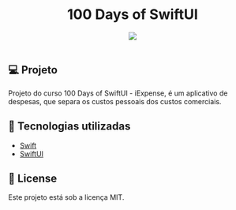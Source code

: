 <h1 align="center">
100 Days of SwiftUI
</h1>

<div align="center">
       <img src="./gif/iExpense.gif"/>
</div>

</br>

## 💻 Projeto

Projeto do curso 100 Days of SwiftUI - iExpense, é um aplicativo
de despesas, que separa os custos pessoais dos custos comerciais.

## 🚀 Tecnologias utilizadas

- [Swift](https://developer.apple.com/swift/)
- [SwiftUI](https://developer.apple.com/xcode/swiftui/)

## 📄 License

Este projeto está sob a licença MIT.
